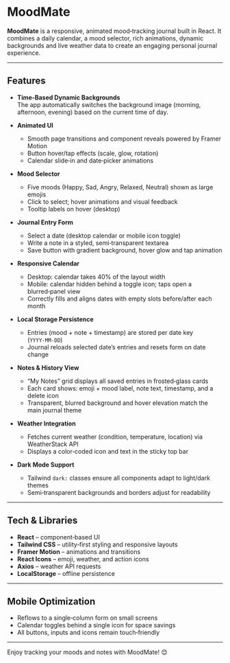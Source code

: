 # MoodMate

**MoodMate** is a responsive, animated mood‑tracking journal built in React. It combines a daily calendar, a mood selector, rich animations, dynamic backgrounds and live weather data to create an engaging personal journal experience.

---

## Features

- **Time‑Based Dynamic Backgrounds**  
  The app automatically switches the background image (morning, afternoon, evening) based on the current time of day.

- **Animated UI**  
  - Smooth page transitions and component reveals powered by Framer Motion  
  - Button hover/tap effects (scale, glow, rotation)  
  - Calendar slide‑in and date‑picker animations  

- **Mood Selector**  
  - Five moods (Happy, Sad, Angry, Relaxed, Neutral) shown as large emojis  
  - Click to select; hover animations and visual feedback  
  - Tooltip labels on hover (desktop)  

- **Journal Entry Form**  
  - Select a date (desktop calendar or mobile icon toggle)  
  - Write a note in a styled, semi‑transparent textarea  
  - Save button with gradient background, hover glow and tap animation  

- **Responsive Calendar**  
  - Desktop: calendar takes 40% of the layout width  
  - Mobile: calendar hidden behind a toggle icon; taps open a blurred‑panel view  
  - Correctly fills and aligns dates with empty slots before/after each month  

- **Local Storage Persistence**  
  - Entries (mood + note + timestamp) are stored per date key (`YYYY‑MM‑DD`)  
  - Journal reloads selected date’s entries and resets form on date change  

- **Notes & History View**  
  - “My Notes” grid displays all saved entries in frosted‑glass cards  
  - Each card shows: emoji + mood label, note text, timestamp, and a delete icon  
  - Transparent, blurred background and hover elevation match the main journal theme  

- **Weather Integration**  
  - Fetches current weather (condition, temperature, location) via WeatherStack API  
  - Displays a color‑coded icon and text in the sticky top bar  

- **Dark Mode Support**  
  - Tailwind `dark:` classes ensure all components adapt to light/dark themes  
  - Semi‑transparent backgrounds and borders adjust for readability  

---

## Tech & Libraries

- **React** – component‑based UI  
- **Tailwind CSS** – utility‑first styling and responsive layouts  
- **Framer Motion** – animations and transitions  
- **React Icons** – emoji, weather, and action icons  
- **Axios** – weather API requests  
- **LocalStorage** – offline persistence  

---

## Mobile Optimization

- Reflows to a single‑column form on small screens  
- Calendar toggles behind a single icon for space savings  
- All buttons, inputs and icons remain touch‑friendly  

---

Enjoy tracking your moods and notes with MoodMate! 😊  
